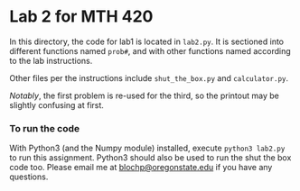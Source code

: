 # Lab 2 for MTH 420

In this directory, the code for lab1 is located in `lab2.py`. It is sectioned into different functions named `prob#`, and with other functions named according to the lab instructions. 

Other files per the instructions include `shut_the_box.py` and `calculator.py`.

*Notably*, the first problem is re-used for the third, so the printout may be slightly confusing at first.

### To run the code
With Python3 (and the Numpy module) installed, execute `python3 lab2.py` to run this assignment. Python3 should also be used to run the shut the box code too. Please email me at blochp@oregonstate.edu if you have any questions.